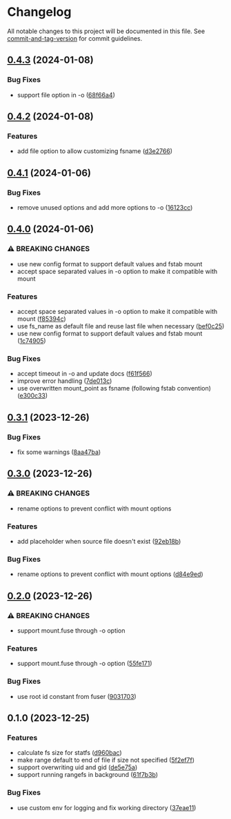 # Changelog

All notable changes to this project will be documented in this file. See [commit-and-tag-version](https://github.com/absolute-version/commit-and-tag-version) for commit guidelines.

## [0.4.3](https://github.com/DCsunset/rangefs/compare/v0.4.2...v0.4.3) (2024-01-08)


### Bug Fixes

* support file option in -o ([68f66a4](https://github.com/DCsunset/rangefs/commit/68f66a41a600f3463a890abbed0d5d0bf9af7669))

## [0.4.2](https://github.com/DCsunset/rangefs/compare/v0.4.1...v0.4.2) (2024-01-08)


### Features

* add file option to allow customizing fsname ([d3e2766](https://github.com/DCsunset/rangefs/commit/d3e2766666d50eee53cc82d5f52ed7aab105b6e2))

## [0.4.1](https://github.com/DCsunset/rangefs/compare/v0.4.0...v0.4.1) (2024-01-06)


### Bug Fixes

* remove unused options and add more options to -o ([16123cc](https://github.com/DCsunset/rangefs/commit/16123cc73d9ea24066d6e3295428fda8435ba6e0))

## [0.4.0](https://github.com/DCsunset/rangefs/compare/v0.3.1...v0.4.0) (2024-01-06)


### ⚠ BREAKING CHANGES

* use new config format to support default values and fstab mount
* accept space separated values in -o option to make it compatible with mount

### Features

* accept space separated values in -o option to make it compatible with mount ([f85394c](https://github.com/DCsunset/rangefs/commit/f85394c441564d51c3ff949cfa945aea800509d7))
* use fs_name as default file and reuse last file when necessary ([bef0c25](https://github.com/DCsunset/rangefs/commit/bef0c25e697b22c2c40ece14cc5dfa4ecc873dac))
* use new config format to support default values and fstab mount ([1c74905](https://github.com/DCsunset/rangefs/commit/1c749056c64bee7947f3647e6136d86e198035c7))


### Bug Fixes

* accept timeout in -o and update docs ([f61f566](https://github.com/DCsunset/rangefs/commit/f61f5666c44bd880ba0d125f5e49ae6d36c0c3f4))
* improve error handling ([7de013c](https://github.com/DCsunset/rangefs/commit/7de013c4af699523bed1b184d51aa7bdc915f9c6))
* use overwritten mount_point as fsname (following fstab convention) ([e300c33](https://github.com/DCsunset/rangefs/commit/e300c33e459efbe71c295eed1d68ee08912550d4))

## [0.3.1](https://github.com/DCsunset/rangefs/compare/v0.3.0...v0.3.1) (2023-12-26)


### Bug Fixes

* fix some warnings ([8aa47ba](https://github.com/DCsunset/rangefs/commit/8aa47ba40ea2f9ab09617cbfca014ee92bc4792d))

## [0.3.0](https://github.com/DCsunset/rangefs/compare/v0.2.0...v0.3.0) (2023-12-26)


### ⚠ BREAKING CHANGES

* rename options to prevent conflict with mount options

### Features

* add placeholder when source file doesn't exist ([92eb18b](https://github.com/DCsunset/rangefs/commit/92eb18b8f62d3bac0b1047bf06c39eaac546a581))


### Bug Fixes

* rename options to prevent conflict with mount options ([d84e9ed](https://github.com/DCsunset/rangefs/commit/d84e9edda62f6ba9460b461be3fb6d3cf592e274))

## [0.2.0](https://github.com/DCsunset/rangefs/compare/v0.1.0...v0.2.0) (2023-12-26)


### ⚠ BREAKING CHANGES

* support mount.fuse through -o option

### Features

* support mount.fuse through -o option ([55fe171](https://github.com/DCsunset/rangefs/commit/55fe1718039e8ea3d16ae98999c7f8304a68f2ca))


### Bug Fixes

* use root id constant from fuser ([9031703](https://github.com/DCsunset/rangefs/commit/9031703a7537e3961c5f4793264422fa85eb74f4))

## 0.1.0 (2023-12-25)


### Features

* calculate fs size for statfs ([d960bac](https://github.com/DCsunset/rangefs/commit/d960bac9439feb6867fc58c2967d0942ca3e1a79))
* make range default to end of file if size not specified ([5f2ef7f](https://github.com/DCsunset/rangefs/commit/5f2ef7f579108d2314efda062b9087dbffc50271))
* support overwriting uid and gid ([de5e75a](https://github.com/DCsunset/rangefs/commit/de5e75aa147be0a0833f1c575c621da1d5013031))
* support running rangefs in background ([61f7b3b](https://github.com/DCsunset/rangefs/commit/61f7b3b1d76877480e2b658c8b7850cbefe7573b))


### Bug Fixes

* use custom env for logging and fix working directory ([37eae11](https://github.com/DCsunset/rangefs/commit/37eae1107b25373cececd156f9fdc9ffec48acff))
